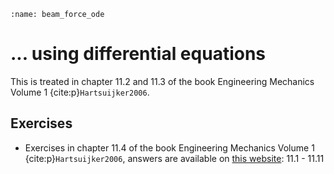 ```{index} Section forces; frame using differential equations
:name: beam_force_ode
```
# ... using differential equations

This is treated in chapter 11.2 and 11.3 of the book Engineering Mechanics Volume 1 {cite:p}`Hartsuijker2006`.

## Exercises
- Exercises in chapter 11.4 of the book Engineering Mechanics Volume 1 {cite:p}`Hartsuijker2006`, answers are available on [this website](https://icozct.tudelft.nl/TUD_CT/bookanswers/vol1/Chapter11/): 11.1 - 11.11